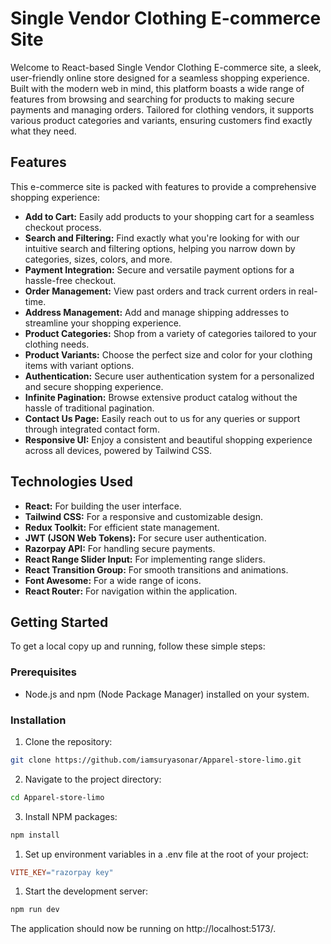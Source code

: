 # Single Vendor Clothing E-commerce Site

Welcome to React-based Single Vendor Clothing E-commerce site, a sleek, user-friendly online store designed for a seamless shopping experience. Built with the modern web in mind, this platform boasts a wide range of features from browsing and searching for products to making secure payments and managing orders. Tailored for clothing vendors, it supports various product categories and variants, ensuring customers find exactly what they need.

## Features

This e-commerce site is packed with features to provide a comprehensive shopping experience:

- **Add to Cart:** Easily add products to your shopping cart for a seamless checkout process.
- **Search and Filtering:** Find exactly what you're looking for with our intuitive search and filtering options, helping you narrow down by categories, sizes, colors, and more.
- **Payment Integration:** Secure and versatile payment options for a hassle-free checkout.
- **Order Management:** View past orders and track current orders in real-time.
- **Address Management:** Add and manage shipping addresses to streamline your shopping experience.
- **Product Categories:** Shop from a variety of categories tailored to your clothing needs.
- **Product Variants:** Choose the perfect size and color for your clothing items with variant options.
- **Authentication:** Secure user authentication system for a personalized and secure shopping experience.
- **Infinite Pagination:** Browse extensive product catalog without the hassle of traditional pagination.
- **Contact Us Page:** Easily reach out to us for any queries or support through integrated contact form.
- **Responsive UI:** Enjoy a consistent and beautiful shopping experience across all devices, powered by Tailwind CSS.

## Technologies Used

- **React:** For building the user interface.
- **Tailwind CSS:** For a responsive and customizable design.
- **Redux Toolkit:** For efficient state management.
- **JWT (JSON Web Tokens):** For secure user authentication.
- **Razorpay API:** For handling secure payments.
- **React Range Slider Input:** For implementing range sliders.
- **React Transition Group:** For smooth transitions and animations.
- **Font Awesome:** For a wide range of icons.
- **React Router:** For navigation within the application.

## Getting Started

To get a local copy up and running, follow these simple steps:

### Prerequisites

- Node.js and npm (Node Package Manager) installed on your system.

### Installation

1. Clone the repository:

```sh
git clone https://github.com/iamsuryasonar/Apparel-store-limo.git
```
2. Navigate to the project directory:
```sh
cd Apparel-store-limo
```
3. Install NPM packages:
```sh
npm install
```

1. Set up environment variables in a .env file at the root of your project:
```makefile
VITE_KEY="razorpay key"
```
1. Start the development server:
```sh
npm run dev
```
The application should now be running on http://localhost:5173/.
